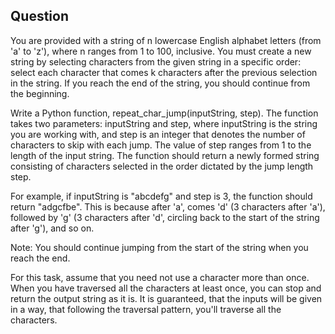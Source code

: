 ## Question

You are provided with a string of n lowercase English alphabet letters (from 'a' to 'z'), where n ranges from 1 to 100, inclusive. You must create a new string by selecting characters from the given string in a specific order: select each character that comes k characters after the previous selection in the string. If you reach the end of the string, you should continue from the beginning.

Write a Python function, repeat_char_jump(inputString, step). The function takes two parameters: inputString and step, where inputString is the string you are working with, and step is an integer that denotes the number of characters to skip with each jump. The value of step ranges from 1 to the length of the input string. The function should return a newly formed string consisting of characters selected in the order dictated by the jump length step.

For example, if inputString is "abcdefg" and step is 3, the function should return "adgcfbe". This is because after 'a', comes 'd' (3 characters after 'a'), followed by 'g' (3 characters after 'd', circling back to the start of the string after 'g'), and so on.

Note: You should continue jumping from the start of the string when you reach the end.

For this task, assume that you need not use a character more than once. When you have traversed all the characters at least once, you can stop and return the output string as it is. It is guaranteed, that the inputs will be given in a way, that following the traversal pattern, you'll traverse all the characters.
